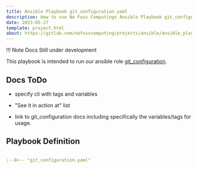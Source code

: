 ```yaml
---
title: Ansible Playbook git_configuration.yaml
description: How to use No Fuss Computings Ansible Playbook git_configuration
date: 2023-05-27
template: project.html
about: https://gitlab.com/nofusscomputing/projects/ansible/ansible_playbooks
---
```


!!! Note
    Docs Still under development

This playbook is intended to run our ansible role [git_configuration](projects/git_configuration).


## Docs ToDo

- specify cli with tags and variables

- "See it in action at" list

- link to git_configuration docs including specifically the variables/tags for usage.

## Playbook Definition

``` yaml title="git_configuration.yaml" linenums="1"

;--8<-- "git_configuration.yaml"

```
